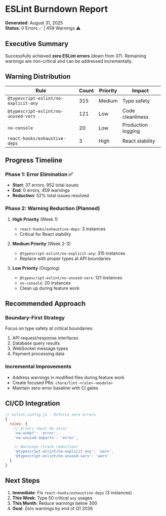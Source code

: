 # ESLint Burndown Report

**Generated**: August 31, 2025  
**Status**: 0 Errors ✅ | 459 Warnings ⚠️

## Executive Summary

Successfully achieved **zero ESLint errors** (down from 37). Remaining warnings are non-critical and can be addressed incrementally.

## Warning Distribution

| Rule | Count | Priority | Impact |
| --- | --- | --- | --- |
| `@typescript-eslint/no-explicit-any` | 315 | Medium | Type safety |
| `@typescript-eslint/no-unused-vars` | 121 | Low | Code cleanliness |
| `no-console` | 20 | Low | Production logging |
| `react-hooks/exhaustive-deps` | 3 | High | React stability |

## Progress Timeline

### Phase 1: Error Elimination ✅
- **Start**: 37 errors, 952 total issues
- **End**: 0 errors, 459 warnings
- **Reduction**: 52% total issues resolved

### Phase 2: Warning Reduction (Planned)
1. **High Priority** (Week 1)
   - `react-hooks/exhaustive-deps`: 3 instances
   - Critical for React stability

2. **Medium Priority** (Week 2-3)
   - `@typescript-eslint/no-explicit-any`: 315 instances
   - Replace with proper types at API boundaries

3. **Low Priority** (Ongoing)
   - `@typescript-eslint/no-unused-vars`: 121 instances
   - `no-console`: 20 instances
   - Clean up during feature work

## Recommended Approach

### Boundary-First Strategy
Focus on type safety at critical boundaries:
1. API request/response interfaces
2. Database query results
3. WebSocket message types
4. Payment processing data

### Incremental Improvements
- Address warnings in modified files during feature work
- Create focused PRs: `chore/lint-<rule>-<module>`
- Maintain zero-error baseline with CI gates

## CI/CD Integration

```javascript
// eslint.config.js - Enforce zero errors
{
  rules: {
    // Errors (must be zero)
    'no-undef': 'error',
    'no-unused-imports': 'error',
    
    // Warnings (track reduction)
    '@typescript-eslint/no-explicit-any': 'warn',
    '@typescript-eslint/no-unused-vars': 'warn'
  }
}
```

## Next Steps

1. **Immediate**: Fix `react-hooks/exhaustive-deps` (3 instances)
2. **This Week**: Type 50 critical `any` usages
3. **This Month**: Reduce warnings below 300
4. **Goal**: Zero warnings by end of Q1 2026